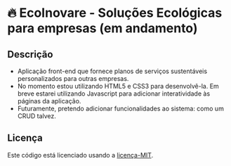 # 🔥 EcoInovare - Soluções Ecológicas para empresas (em andamento)
## Descrição
- Aplicação front-end que fornece planos de serviços sustentáveis personalizados para outras empresas.
- No momento estou utilizando HTML5 e CSS3 para desenvolvê-la. Em breve estarei utilizando Javascript para adicionar interatividade às páginas da aplicação.
- Futuramente, pretendo adicionar funcionalidades ao sistema: como um CRUD talvez.
## Licença
Este código está licenciado usando a [licença-MIT](./LICENSE).
 
